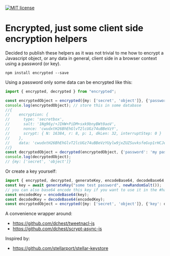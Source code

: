 [![MIT license](http://img.shields.io/badge/license-MIT-brightgreen.svg)](http://opensource.org/licenses/MIT)

# Encrypted, just some client side encryption helpers

Decided to publish these helpers as it was not trivial to me how to encrypt a Javascript object, or any data in general, client side in a browser context using a password (or key).

```
npm install encrypted --save
```

Using a password only some data can be encrypted like this:
```ts
import { encrypted, decrypted } from "encrypted";

const encryptedObject = encrypted({my: ['secret', 'object']}, {'password': 'my pass'});
console.log(encryptedObject); // store this in some database
//{
//    encryption: {
//      type: 'secretbox',
//      salt: '1Ng96y/+JIHW+PiDM+sxk9bnyBWt0aoV',
//      nonce: 'cwudxtH26BhEhGlvT2lcUGz74uBBeVzY',
//      scrypt: { N: 16384, r: 8, p: 1, dkLen: 32, interruptStep: 0 }
//    },
//    data: 'cwudxtH26BhEhGlvT2lcUGz74uBBeVzYUylw9jxZUZSuvksfeGvp1rHCJetE4UxA/X/Y0rhSlg=='
//}
const decryptedObject = decrypted(encryptedObject, {'password': 'my pass'});
console.log(decryptedObject);
// {my: ['secret', 'object']}
```

Or create a key yourself:
```ts
import { encrypted, decrypted, generateKey, encodeBase64, decodeBase64, newRandomSalt } from "encrypted";
const key = await generateKey("some test password", newRandomSalt());
// you can also base64 encode this key if you want to use it in the #hash part of a link for example (the good part about that is that the hash is never transmitted to your server so you won't need to worry about it ending up in your logs. Do worry about analytics libraries though.
const encodedKey = encodeBase64(key);
const decodedKey = decodeBase64(encodedKey);
const encryptedObject = encrypted({my: ['secret', 'object']}, {'key': decodedKey});
```

A convenience wrapper around:
 - https://github.com/dchest/tweetnacl-js
 - https://github.com/dchest/scrypt-async-js

Inspired by:
 - https://github.com/stellarport/stellar-keystore
